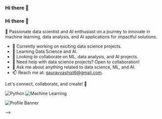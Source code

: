 ### Hi there 👋

### Hi there 👋

<!--
**GV1795/GV1795** is a ✨ _special_ ✨ repository because its `README.md` (this file) appears on your GitHub profile.
-->

🚀 Passionate data scientist and AI enthusiast on a journey to innovate in machine learning, data analysis, and AI applications for impactful solutions.

- 🔭 Currently working on exciting data science projects.
- 🌱 Learning Data Science and AI.
- 👯 Looking to collaborate on ML, data analysis, and AI projects.
- 🤔 Need help with data science projects? Open to collaboration!
- 💬 Ask me about anything related to data science, ML, and AI.
- 📫 Reach me at: gauravvashist6@gmail.com.

Let's connect, collaborate, and create! 🌟

<!-- Add badges for skills or technologies -->
![Python](https://img.shields.io/badge/Python-Expert-blue)
![Machine Learning](https://img.shields.io/badge/Machine%20Learning-Enthusiast-green)

<!-- Add a colorful banner or image to your profile -->
![Profile Banner]([url-to-your-image](https://unsplash.com/s/photos/data-science))

<!-- Rest of your README content remains the same -->

-->
